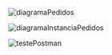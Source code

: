 
![diagramaPedidos](https://github.com/user-attachments/assets/1f21ac4b-b43b-48cc-acf6-40f6f72a91cf)

![diagramaInstanciaPedidos](https://github.com/user-attachments/assets/b4de83a8-f5b5-4b08-bfd9-a33293e1b547)

![testePostman](https://github.com/user-attachments/assets/ecdd5efb-89fe-463e-9872-f6c8407311c2)
